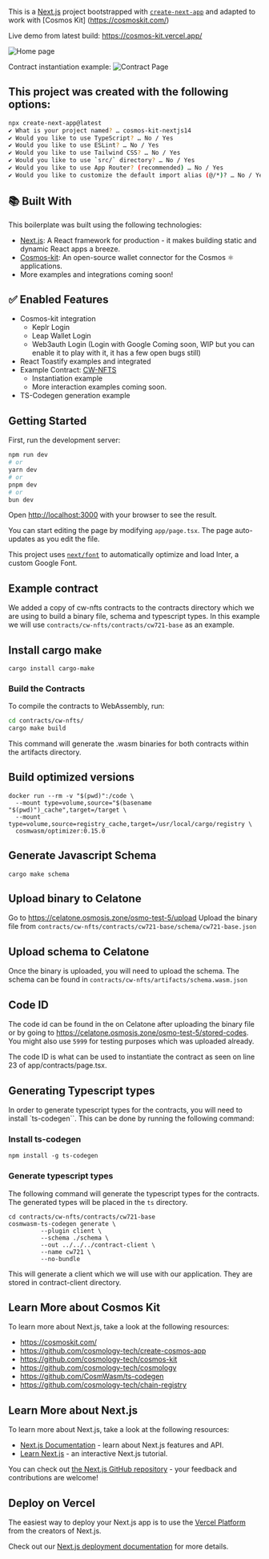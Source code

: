 This is a [Next.js](https://nextjs.org/) project bootstrapped with [`create-next-app`](https://github.com/vercel/next.js/tree/canary/packages/create-next-app) and adapted to work with [Cosmos Kit] (https://cosmoskit.com/)

Live demo from latest build: https://cosmos-kit.vercel.app/

![Home page](image.png)

Contract instantiation example:
![Contract Page](image2.png)

## This project was created with the following options:

```bash
npx create-next-app@latest
✔ What is your project named? … cosmos-kit-nextjs14
✔ Would you like to use TypeScript? … No / Yes
✔ Would you like to use ESLint? … No / Yes
✔ Would you like to use Tailwind CSS? … No / Yes
✔ Would you like to use `src/` directory? … No / Yes
✔ Would you like to use App Router? (recommended) … No / Yes
✔ Would you like to customize the default import alias (@/*)? … No / Yes
```

## 📚 Built With

This boilerplate was built using the following technologies:

- [Next.js](https://nextjs.org/): A React framework for production - it makes building static and dynamic React apps a breeze.
- [Cosmos-kit](https://cosmoskit.com/): An open-source wallet connector for the Cosmos ⚛️
applications.
- More examples and integrations coming soon!

## ✅ Enabled Features
- Cosmos-kit integration
  - Keplr Login
  - Leap Wallet Login
  - Web3auth Login (Login with Google Coming soon, WIP but you can enable it to play with it, it has a few open bugs still)
- React Toastify examples and integrated
- Example Contract: [CW-NFTS](https://github.com/CosmWasm/cw-nfts) 
  - Instantiation example
  - More interaction examples coming soon.
- TS-Codegen generation example

## Getting Started

First, run the development server:

```bash
npm run dev
# or
yarn dev
# or
pnpm dev
# or
bun dev
```

Open [http://localhost:3000](http://localhost:3000) with your browser to see the result.

You can start editing the page by modifying `app/page.tsx`. The page auto-updates as you edit the file.

This project uses [`next/font`](https://nextjs.org/docs/basic-features/font-optimization) to automatically optimize and load Inter, a custom Google Font.

## Example contract

We added a copy of cw-nfts contracts to the contracts directory which we are using to build a binary file, schema and typescript types. In this example we will use `contracts/cw-nfts/contracts/cw721-base` as an example.

## Install cargo make
```
cargo install cargo-make
```

### Build the Contracts

To compile the contracts to WebAssembly, run:

```sh
cd contracts/cw-nfts/
cargo make build
```
This command will generate the .wasm binaries for both contracts within the artifacts directory.

## Build optimized versions

```
docker run --rm -v "$(pwd)":/code \
  --mount type=volume,source="$(basename "$(pwd)")_cache",target=/target \
  --mount type=volume,source=registry_cache,target=/usr/local/cargo/registry \
  cosmwasm/optimizer:0.15.0
```

## Generate Javascript Schema

```
cargo make schema
```

## Upload binary to Celatone
Go to https://celatone.osmosis.zone/osmo-test-5/upload 
Upload the binary file from `contracts/cw-nfts/contracts/cw721-base/schema/cw721-base.json`

## Upload schema to Celatone
Once the binary is uploaded, you will need to upload the schema. The schema can be found in `contracts/cw-nfts/artifacts/schema.wasm.json`

## Code ID
The code id can be found in the on Celatone after uploading the binary file or by going to https://celatone.osmosis.zone/osmo-test-5/stored-codes. You might also use `5999` for testing purposes which was uploaded already.

The code ID is what can be used to instantiate the contract as seen on line 23 of app/contracts/page.tsx.


## Generating Typescript types
 In order to generate typescript types for the contracts, you will need to install `ts-codegen``. This can be done by running the following command:

### Install ts-codegen
 ```
 npm install -g ts-codegen
 ```

 ### Generate typescript types
 The following command will generate the typescript types for the contracts. The generated types will be placed in the `ts` directory.
 ```
 cd contracts/cw-nfts/contracts/cw721-base
 cosmwasm-ts-codegen generate \
          --plugin client \
          --schema ./schema \
          --out ../../../contract-client \
          --name cw721 \
          --no-bundle
```

This will generate a client which we will use with our application. They are stored in contract-client directory.


## Learn More about Cosmos Kit
To learn more about Next.js, take a look at the following resources: 

- https://cosmoskit.com/
- https://github.com/cosmology-tech/create-cosmos-app
- https://github.com/cosmology-tech/cosmos-kit
- https://github.com/cosmology-tech/cosmology
- https://github.com/CosmWasm/ts-codegen
- https://github.com/cosmology-tech/chain-registry


## Learn More about Next.js

To learn more about Next.js, take a look at the following resources:

- [Next.js Documentation](https://nextjs.org/docs) - learn about Next.js features and API.
- [Learn Next.js](https://nextjs.org/learn) - an interactive Next.js tutorial.

You can check out [the Next.js GitHub repository](https://github.com/vercel/next.js/) - your feedback and contributions are welcome!

## Deploy on Vercel

The easiest way to deploy your Next.js app is to use the [Vercel Platform](https://vercel.com/new?utm_medium=default-template&filter=next.js&utm_source=create-next-app&utm_campaign=create-next-app-readme) from the creators of Next.js.

Check out our [Next.js deployment documentation](https://nextjs.org/docs/deployment) for more details.

